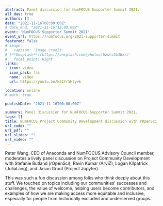 ```yaml
---
abstract: Panel discussion for NumFOCUS Supporter Summit 2021.
all_day: true
authors: []
date: "2021-11-16T08:00:00Z"
# date_end: "2021-11-16T12:00:00Z"
event: 'NumFOCUS Supporter Summit 2021'
event_url: https://numfocus.org/2021-supporter-summit
featured: false
# image:
#   caption: 'Image credit: 
# [**Unsplash**](https://unsplash.com/photos/bzdhc5b3Bxs)'
#   focal_point: Right
links:
- icon: video
  icon_pack: fas
  name: video
  url: https://youtu.be/kE1Yr5H7yvk

location: online
# math: true

publishDate: "2021-11-16T00:00:00Z"

summary: Panel discussion for NumFOCUS Supporter Summit 2021.
tags: []
title: NumFOCUS Project Community Development discussion with rOpenSci, ArviZ, JuliaLang, Project Jupyter, Anaconda
url_code: ""
url_pdf: ""
url_slides: ""
url_video: ""
---
```


Peter Wang, CEO of Anaconda and NumFOCUS Advisory Council member, moderates a lively panel discussion on Project Community Development with Stefanie Butland (rOpenSci), Ravin Kumar (ArviZ), Logan Kilpatrick (JuliaLang), and Jason Grout (Project Jupyter).

This was such a fun discussion among folks who think deeply about this stuff. We touched on topics including our communities' successes and challenges, the value of welcome, helping users become contributors, and examples of how we are making access more equitable and inclusive, especially for people from historically excluded and underserved groups.  



